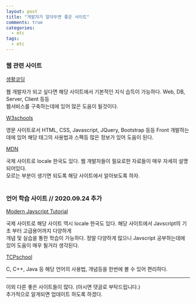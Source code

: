 ```yaml
---
layout: post
title: "개발자가 알아두면 좋은 사이트"
comments: true
categories: 
  - etc
tags: 
  - etc
---
```



### 웹 관련 사이트

[생활코딩](https://opentutorials.org/)   

웹 개발자가 되고 싶다면 해당 사이트에서 기본적인 지식 습득이 가능하다. Web, DB, Server, Client 등등   
웹서비스를 구축하는데에 있어 많은 도움이 될것이다.

[W3schools](https://www.w3schools.com/)

영문 사이트로서 HTML, CSS, Javascript, JQuery, Bootstrap 등등 Front 개발하는데에 있어 해당 태그의 사용법과 스펙등 많은 정보가 있어 도움이 된다.

[MDN](https://developer.mozilla.org/ko/)

국제 사이트로 locale 한국도 있다. 웹 개발자들이 필요로한 자료들이 매우 자세히 설명되어있다.   
모르는 부분이 생기면 되도록 해당 사이트에서 알아보도록 하자.   <br><br>


### 언어 학습 사이트  // 2020.09.24 추가

[Modern Javscript Tutorial](https://ko.javascript.info/)   

국제 사이트로 해당 사이트 역시 locale 한국도 있다. 해당 사이트에서 Javscript의 기초 부터 고급용어까지 다양하게   
개념 및 실습을 통한 학습이 가능하다. 정말 다양하게 많으니 Javscript 공부하는데에 있어 도움이 매우 될거라 생각된다.   

[TCPschool](http://tcpschool.com/)   

C, C++, Java 등 해당 언어의 사용법, 개념등을 한번에 볼 수 있어 편리하다.



----

이외 다른 좋은 사이트들이 많다. (아시면 댓글로 부탁드립니다.)   
추가적으로 알게되면 업데이트 하도록 하겠다.

